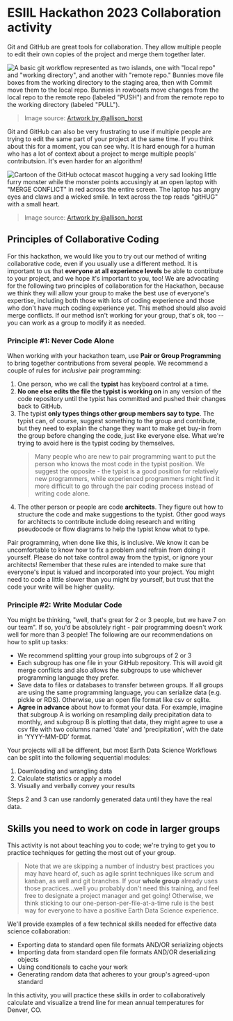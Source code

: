 # ESIIL Hackathon 2023 Collaboration activity

Git and GitHub are great tools for collaboration. They allow multiple people to edit their own copies of the project and merge them together later.

![A basic git workflow represented as two islands, one with "local repo" and "working directory", and another with "remote repo." Bunnies move file boxes from the working directory to the staging area, then with Commit move them to the local repo. Bunnies in rowboats move changes from the local repo to the remote repo (labeled "PUSH") and from the remote repo to the working directory (labeled "PULL"). ](https://cdn.myportfolio.com/45214904-6a61-4e23-98d6-b140f8654a40/68739659-fb6f-41e8-9813-32e1de3d82c0_rw_3840.png?h=5c36d3c50c350a440567a1f8f72ac028)

> Image source: [Artwork by @allison_horst](https://twitter.com/allison_horst)

Git and GitHub can also be very frustrating to use if multiple people are trying to edit the same part of your project at the same time. If you think about this for a moment, you can see why. It is hard enough for a human who has a lot of context about a project to merge multiple peopls' contributsion. It's even harder for an algorithm!

![Cartoon of the GitHub octocat mascot hugging a very sad looking little furry monster while the monster points accusingly at an open laptop with "MERGE CONFLICT" in red across the entire screen. The laptop has angry eyes and claws and a wicked smile. In text across the top reads "gitHUG" with a small heart.](https://cdn.myportfolio.com/45214904-6a61-4e23-98d6-b140f8654a40/bac2b5d6-5f71-4bb2-8904-03af45448ac2_rw_1200.png?h=d9a9aef39ce69d8d04c1f0c450980030)

> Image source: [Artwork by @allison_horst](https://twitter.com/allison_horst)

## Principles of Collaborative Coding

For this hackathon, we would like you to try out our method of writing collaborative code, even if you usually use a different method. It is important to us that **everyone at all experience levels** be able to contribute to your project, and we hope it's important to you, too! We are advocating for the following two principles of collaboration for the Hackathon, because we think they will allow your group to make the best use of everyone's expertise, including both those with lots of coding experience and those who don't have much coding experience yet. This method should also avoid merge conflicts. If our method isn't working for your group, that's ok, too -- you can work as a group to modify it as needed.

### Principle #1: Never Code Alone

When working with your hackathon team, use **Pair or Group Programming** to bring together contributions from several people. We recommend a couple of rules for *inclusive* pair programming:

1. One person, who we call the **typist** has keyboard control at a time.
2. **No one else edits the file the typist is working on** in any version of the code repository until the typist has committed and pushed their changes back to GitHub.
3. The typist **only types things other group members say to type**. The typist can, of course, suggest something to the group and contribute, but they need to explain the change they want to make get buy-in from the group before changing the code, just like everyone else. What we're trying to avoid here is the typist coding by themselves.
   > Many people who are new to pair programming want to put the person who knows the most code in the typist position. We suggest the opposite - the typist is a good position for relatively new programmers, while experienced programmers might find it more difficult to go through the pair coding process instead of writing code alone.
4. The other person or people are code **architects**. They figure out how to structure the code and make suggestions to the typist. Other good ways for architects to contribute include doing research and writing pseudocode or flow diagrams to help the typist know what to type.

Pair programming, when done like this, is inclusive. We know it can be uncomfortable to know how to fix a problem and refrain from doing it yourself. Please do not take control away from the typist, or ignore your architects! Remember that these rules are intended to make sure that everyone's input is valued and incorporated into your project. You might need to code a little slower than you might by yourself, but trust that the code your write will be higher quality.

### Principle #2: Write Modular Code

You might be thinking, "well, that's great for 2 or 3 people, but we have 7 on our team". If so, you'd be absolutely right - pair programming doesn't work well for more than 3 people! The following are our recommendations on how to split up tasks:
 * We recommend splitting your group into subgroups of 2 or 3
 * Each subgroup has one file in your GitHub repository. This will avoid git merge conflicts and also allows the subgroups to use whichever programming language they prefer.
 * Save data to files or databases to transfer between groups. If all groups are using the same programming language, you can serialize data (e.g. pickle or RDS). Otherwise, use an open file format like csv or sqlite.
 * **Agree in advance** about how to format your data. For example, imagine that subgroup A is working on resampling daily precipitation data to monthly, and subgroup B is plotting that data, they might agree to use a csv file with two columns named 'date' and 'precipitation', with the date in 'YYYY-MM-DD' format.

Your projects will all be different, but most Earth Data Science Workflows can be split into the following sequential modules:
  1. Downloading and wrangling data
  2. Calculate statistics or apply a model
  3. Visually and verbally convey your results

Steps 2 and 3 can use randomly generated data until they have the real data.

## Skills you need to work on code in larger groups

This activity is not about teaching you to code; we're trying to get you to practice techniques for getting the most out of your group. 

  > Note that we are skipping a number of industry best practices you may have heard of, such as agile sprint techniques like scrum and kanban, as well and git branches. If your **whole group** already uses those practices...well you probably don't need this training, and feel free to designate a project manager and get going! Otherwise, we think sticking to our one-person-per-file-at-a-time rule is the best way for everyone to have a positive Earth Data Science experience.

We'll provide examples of a few technical skills needed for effective data science collaboration:

  * Exporting data to standard open file formats AND/OR serializing objects
  * Importing data from standard open file formats AND/OR deserializing objects
  * Using conditionals to cache your work
  * Generating random data that adheres to your group's agreed-upon standard

In this activity, you will practice these skills in order to collaboratively calculate and visualize a trend line for mean annual temperatures for Denver, CO.

